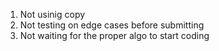 1. Not usinig copy
2. Not testing on edge cases before submitting
3. Not waiting for the proper algo to start coding